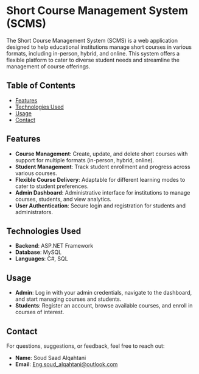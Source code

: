 # Short Course Management System (SCMS)

The Short Course Management System (SCMS) is a web application designed to help educational institutions manage short courses in various formats, including in-person, hybrid, and online. This system offers a flexible platform to cater to diverse student needs and streamline the management of course offerings.

## Table of Contents

- [Features](#features)
- [Technologies Used](#technologies-used)
- [Usage](#usage)
- [Contact](#contact)

## Features

- **Course Management**: Create, update, and delete short courses with support for multiple formats (in-person, hybrid, online).
- **Student Management**: Track student enrollment and progress across various courses.
- **Flexible Course Delivery**: Adaptable for different learning modes to cater to student preferences.
- **Admin Dashboard**: Administrative interface for institutions to manage courses, students, and view analytics.
- **User Authentication**: Secure login and registration for students and administrators.

## Technologies Used

- **Backend**: ASP.NET Framework
- **Database**: MySQL
- **Languages**: C#, SQL

## Usage

- **Admin**: Log in with your admin credentials, navigate to the dashboard, and start managing courses and students.
- **Students**: Register an account, browse available courses, and enroll in courses of interest.

## Contact

For questions, suggestions, or feedback, feel free to reach out:

- **Name**: Soud Saad Alqahtani
- **Email**: [Eng.soud_alqahtani@outlook.com](mailto:Eng.soud_alqahtani@outlook.com)

